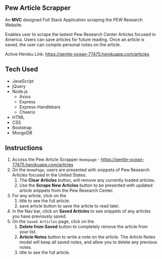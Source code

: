 ## Pew Article Scrapper

An **MVC** designed Full Stack Application scraping the PEW Research Website.

Enables user to scrape the lastest Pew Research Center Articles focused in America. Users can save articles for future reading. Once an article is saved, the user can compile personal notes on the article.

Active Heroku Link: https://gentle-ocean-77475.herokuapp.com/articles

## Tech Used
* JavaScript
* jQuery
* Node.js
  * Axios
  * Express
  * Express-Handlebars
  * Cheerio
* HTML
* CSS
* Bootstrap
* MongoDB

## Instructions
1. Access the Pew Article Scrapper `Homepage` - https://gentle-ocean-77475.herokuapp.com/articles
1. On the `HomePage`, users are presented with snippets of Pew Research Articles focused in the United States.
   1. The **Clear Articles** button, will remove any currently loaded articles.
   1. Use the **Scrape New Articles** button to be presented with updated article snippets from the Pew Research Center.
1. For any article, click on the
   1. title to see the full article.
   1. save article button to save the article to read later.
1. In the Nav bar, click on **Saved Articles** to see snippets of any articles you have previously saved.
1. On the `Saved Articles` page, click on the
   1. **Delete from Saved** button to completely remove the article from your list.
   1. **Article Notes** button to write a note on the article.  The Article Notes modal will keep all saved notes, and allow you to delete any previous notes.
   1. title to see the full article.
